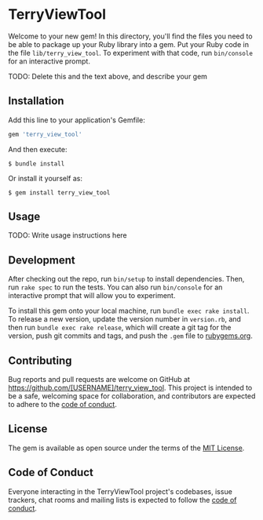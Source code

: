 # TerryViewTool

Welcome to your new gem! In this directory, you'll find the files you need to be able to package up your Ruby library into a gem. Put your Ruby code in the file `lib/terry_view_tool`. To experiment with that code, run `bin/console` for an interactive prompt.

TODO: Delete this and the text above, and describe your gem

## Installation

Add this line to your application's Gemfile:

```ruby
gem 'terry_view_tool'
```

And then execute:

    $ bundle install

Or install it yourself as:

    $ gem install terry_view_tool

## Usage

TODO: Write usage instructions here

## Development

After checking out the repo, run `bin/setup` to install dependencies. Then, run `rake spec` to run the tests. You can also run `bin/console` for an interactive prompt that will allow you to experiment.

To install this gem onto your local machine, run `bundle exec rake install`. To release a new version, update the version number in `version.rb`, and then run `bundle exec rake release`, which will create a git tag for the version, push git commits and tags, and push the `.gem` file to [rubygems.org](https://rubygems.org).

## Contributing

Bug reports and pull requests are welcome on GitHub at https://github.com/[USERNAME]/terry_view_tool. This project is intended to be a safe, welcoming space for collaboration, and contributors are expected to adhere to the [code of conduct](https://github.com/[USERNAME]/terry_view_tool/blob/master/CODE_OF_CONDUCT.md).


## License

The gem is available as open source under the terms of the [MIT License](https://opensource.org/licenses/MIT).

## Code of Conduct

Everyone interacting in the TerryViewTool project's codebases, issue trackers, chat rooms and mailing lists is expected to follow the [code of conduct](https://github.com/[USERNAME]/terry_view_tool/blob/master/CODE_OF_CONDUCT.md).

